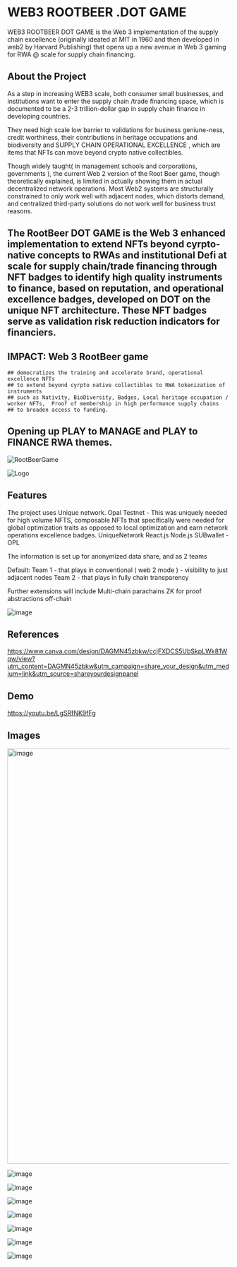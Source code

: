 # WEB3 ROOTBEER .DOT GAME

WEB3 ROOTBEER DOT GAME is the Web 3 implementation of the supply chain excellence (originally ideated at MIT in 1960 and then developed in web2 by Harvard Publishing) that opens up a new avenue in Web 3 gaming for RWA @ scale for supply chain financing.

## About the Project

As a step in increasing WEB3 scale, both consumer small businesses, and  institutions want to enter the supply chain /trade financing space, which is documented to be a 2-3 trillion-dollar gap in supply chain finance in developing countries. 

They need high scale low barrier to validations for business geniune-ness, credit worthiness, their contributions in heritage occupations and biodiversity and SUPPLY CHAIN OPERATIONAL EXCELLENCE , which are items that NFTs can move beyond crypto native collectibles.

Though widely taught( in management schools and corporations, governments ), the current Web 2 version of the Root Beer game, though theoretically explained, is limited in actually showing them in actual decentralized network operations. Most Web2 systems are structurally constrained to only work well with adjacent nodes, which distorts demand, and centralized third-party solutions do not work well for business trust reasons.

## The RootBeer DOT GAME is the Web 3 enhanced implementation to extend NFTs beyond cyrpto-native concepts to RWAs and institutional Defi at scale for supply chain/trade financing through NFT badges to identify high quality instruments to finance, based on reputation, and operational excellence badges, developed on DOT on the unique NFT architecture. These NFT badges serve as validation risk reduction indicators for financiers. 

## IMPACT: Web 3 RootBeer game 
    ## democratizes the training and accelerate brand, operational excellence NFTs 
    ## to extend beyond cyrpto native collectibles to RWA tokenization of instruments 
    ## such as Nativity, BioDiversity, Badges, Local heritage occupation / worker NFTs,  Proof of membership in high performance supply chains 
    ## to broaden access to funding.  
    
## Opening up PLAY to MANAGE and PLAY to FINANCE RWA themes.

![RootBeerGame](https://github.com/user-attachments/assets/df281259-21bd-4086-8be5-0b2914666fbe)

![Logo](https://cashflowinventory.com/blog/wp-content/uploads/2023/03/Supply-Chain.jpg)

## Features

The project uses Unique network. Opal Testnet - This was uniquely needed for high volume NFTS, composable NFTs that specifically were needed for global optimization traits as opposed to local optimization and earn network operations excellence badges.
UniqueNetwork
React.js
Node.js
SUBwallet - OPL

The information is set up for anonymized data share, and as 2 teams

Default:
Team 1 - that plays in conventional ( web 2 mode ) - visibility to just adjacent nodes
Team 2 - that plays in fully chain transparency

Further extensions will include
Multi-chain parachains
ZK for proof abstractions off-chain

![image](https://github.com/user-attachments/assets/7bc0261a-1835-499e-a5a9-462829a5d1b7)


## References

https://www.canva.com/design/DAGMN45zbkw/ccjFXDCS5UbSkpLWk81Wqw/view?utm_content=DAGMN45zbkw&utm_campaign=share_your_design&utm_medium=link&utm_source=shareyourdesignpanel

## Demo

https://youtu.be/LgSRfNK9fFg

## Images
<img width="941" alt="image" src="https://github.com/user-attachments/assets/b0e78d20-1bc2-4867-a881-a322502e7b39">

![image](https://github.com/user-attachments/assets/595bea77-7d31-47c7-9beb-5408c783093b)

![image](https://github.com/user-attachments/assets/78c2ea19-f9ec-4d72-8940-7d5b0d3d751a)

![image](https://github.com/user-attachments/assets/118efa0c-4457-4530-95e4-b6bd013c7adc)

![image](https://github.com/user-attachments/assets/85753fd9-a336-4339-be20-85eac7c51fe0)

![image](https://github.com/user-attachments/assets/602de056-9df4-4174-9928-f1045b47fed1)

![image](https://github.com/user-attachments/assets/232741e8-6070-4666-a16c-39297c90ca03)

![image](https://github.com/user-attachments/assets/864fb7bc-f0e1-4f6a-a65a-7ab4db7a1847)



